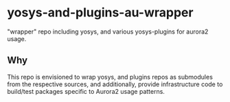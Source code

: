 # yosys-and-plugins-au-wrapper

"wrapper" repo including yosys, and various yosys-plugins for aurora2 usage.

## Why

This repo is envisioned to wrap yosys, and plugins repos as submodules from the respective sources, and additionally, provide infrastructure code to build/test packages specific to Aurora2 usage patterns.
